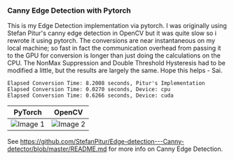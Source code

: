 ### Canny Edge Detection with Pytorch

This is my Edge Detection implementation via pytorch. I was originally using Stefan Pitur's canny edge detection in OpenCV but it was quite slow so i rewrote it using pytorch. The conversions are near instantaneous on my local machine; so fast in fact the communication overhead from passing it to the GPU for conversion is longer than just doing the calculations on the CPU. The NonMax Suppression and Double Threshold Hysteresis had to be modified a little, but the results are largely the same. Hope this helps - Sai.

```
Elapsed Conversion Time: 8.2008 seconds, Pitur's Implementation
Elapsed Conversion Time: 0.0270 seconds, Device: cpu
Elapsed Conversion Time: 0.6266 seconds, Device: cuda

```
| PyTorch | OpenCV |
|:-------------------------------------------:|:-------------------------------------------:|
| ![Image 1](https://github.com/saiccoumar/PytorchCannyDetector/assets/55699636/3712091a-4c0d-43f3-95e7-ad9339741708) | ![Image 2](https://github.com/saiccoumar/PytorchCannyDetector/assets/55699636/acab1a3c-2f08-44e3-b65d-1457cacd7d83) |

See https://github.com/StefanPitur/Edge-detection---Canny-detector/blob/master/README.md for more info on Canny Edge Detection.
